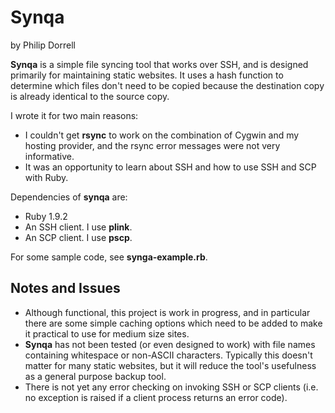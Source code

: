 Synqa
=====

by Philip Dorrell

**Synqa** is a simple file syncing tool that works over SSH, and is designed
primarily for maintaining static websites. It uses a hash function to
determine which files don't need to be copied because the destination copy
is already identical to the source copy.

I wrote it for two main reasons:

* I couldn't get **rsync** to work on the combination of Cygwin and my
hosting provider, and the rsync error messages were not very informative.
* It was an opportunity to learn about SSH and how to use SSH and SCP with Ruby.

Dependencies of **synqa** are: 

* Ruby 1.9.2
* An SSH client. I use **plink**.
* An SCP client. I use **pscp**.

For some sample code, see **synga-example.rb**.

Notes and Issues
----------------

* Although functional, this project is work in progress, and in 
particular there are some simple caching options which need to be added
to make it practical to use for medium size sites.
* **Synqa** has not been tested (or even designed to work) with file names
containing whitespace or non-ASCII characters. Typically this doesn't matter for
many static websites, but it will reduce the tool's usefulness as a general purpose
backup tool.
* There is not yet any error checking on invoking SSH or SCP clients (i.e. no
exception is raised if a client process returns an error code).
